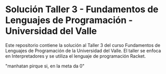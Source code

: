 # Solución Taller 3 - Fundamentos de Lenguajes de Programación - Universidad del Valle

Este repositorio contiene la solución al Taller 3 del curso Fundamentos de Lenguajes de Programación de la Universidad del Valle. El taller se enfoca en Interpretadores y se utiliza el lenguaje de programación Racket.

"manhatan pirque si, en la meta da 0"